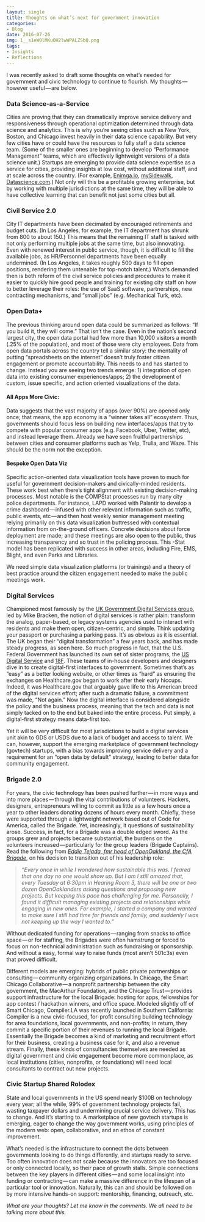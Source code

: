 ```yaml
---
layout: single
title: Thoughts on what’s next for government innovation
categories: 
- Blog
date: 2016-07-26
img: 1__s1eW0lMKuOH2lwWPALZSbQ.png
tags: 
- Insights
- Reflections
---
```

I was recently asked to draft some thoughts on what’s needed for government and civic technology to continue to flourish. My thoughts — however useful — are below.

### Data Science-as-a-Service

Cities are proving that they can dramatically improve service delivery and responsiveness through operational optimization determined through data science and analytics. This is why you’re seeing cities such as New York, Boston, and Chicago invest heavily in their data science capability. But very few cities have or could have the resources to fully staff a data science team. (Some of the smaller ones are beginning to develop “Performance Management” teams, which are effectively lightweight versions of a data science unit.) Startups are emerging to provide data science expertise as a service for cities, providing insights at low cost, without additional staff, and at scale across the country. (For example, [Enimga.io](http://enigma.io), [mySidewalk](http://mysidewalk.com), [Datascience.com](http://Datascience.com).) Not only will this be a profitable growing enterprise, but by working with multiple jurisdictions at the same time, they will be able to have collective learning that can benefit not just some cities but all.

### Civil Service 2.0

City IT departments have been decimated by encouraged retirements and budget cuts. (In Los Angeles, for example, the IT department has shrunk from 800 to about 150.) This means that the remaining IT staff is tasked with not only performing multiple jobs at the same time, but also innovating. Even with renewed interest in public service, though, it is difficult to fill the available jobs, as HR/Personnel departments have been equally undermined. (In Los Angeles, it takes roughly 500 days to fill open positions, rendering them untenable for top-notch talent.) What’s demanded then is both reform of the civil service policies and procedures to make it easier to quickly hire good people and training for existing city staff on how to better leverage their roles: the use of SaaS software, partnerships, new contracting mechanisms, and “small jobs” (e.g. Mechanical Turk, etc).

### Open Data+

The previous thinking around open data could be summarized as follows: “If you build it, they will come.” That isn’t the case. Even in the nation’s second largest city, the open data portal had few more than 10,000 visitors a month (.25% of the population), and most of those were city employees. Data from open data portals across the country tell a similar story: the mentality of putting “spreadsheets on the internet” doesn’t truly foster citizen engagement or promote accountability. This needs to and has started to change. Instead you are seeing two trends emerge: 1) integration of open data into existing consumer experiences/apps; 2) the development of custom, issue specific, and action oriented visualizations of the data.

#### All Apps More Civic:

Data suggests that the vast majority of apps (over 90%) are opened only once; that means, the app economy is a “winner takes all” ecosystem. Thus, governments should focus less on building new interfaces/apps that try to compete with popular consumer apps (e.g. Facebook, Uber, Twitter, etc), and instead leverage them. Already we have seen fruitful partnerships between cities and consumer platforms such as Yelp, Trulia, and Waze. This should be the norm not the exception.

#### Bespoke Open Data Viz

Specific action-oriented data visualization tools have proven to much for useful for government decision-makers and civically-minded residents. These work best when there’s tight alignment with existing decision-making processes. Most notable is the COMPStat processes run by many city police departments. For instance, LAPD worked with Palantir to develop a crime dashboard — infused with other relevant information such as traffic, public events, etc — and then host weekly senior management meeting relying primarily on this data visualization buttressed with contextual information from on-the-ground officers. Concrete decisions about force deployment are made; and these meetings are also open to the public, thus increasing transparency and so trust in the policing process. This -Stat model has been replicated with success in other areas, including Fire, EMS, Blight, and even Parks and Libraries.

We need simple data visualization platforms (or trainings) and a theory of best practice around the citizen engagement needed to make the public meetings work.

### Digital Services

Championed most famously by the [UK Government Digital Services group](https://gds.blog.gov.uk/), led by Mike Bracken, the notion of digital services is rather plain: transform the analog, paper-based, or legacy systems agencies used to interact with residents and make them open, citizen-centric, and simple. Think updating your passport or purchasing a parking pass. It’s as obvious as it is essential. The UK began their “digital transformation” a few years back, and has made steady progress, as seen here. So much progress in fact, that the U.S. Federal Government has launched its own set of sister programs, the [US Digital Service](https://www.whitehouse.gov/digital/united-states-digital-service) and [18F](https://18f.gsa.gov/). These teams of in-house developers and designers dive in to create digital-first interfaces to government. Sometimes that’s as “easy” as a better looking website, or other times as “hard” as ensuring the exchanges on Healthcare.gov began to work after their early hiccups. Indeed, it was Healthcare.gov that arguably gave life to this American breed of the digital services effort; after such a dramatic failure, a commitment was made, “Not again.” Now the digital interface is considered alongside the policy and the business process, meaning that the tech and data is not simply tacked on to the end but baked into the entire process. Put simply, a digital-first strategy means data-first too.

Yet it will be very difficult for most jurisdictions to build a digital services unit akin to GDS or USDS due to a lack of budget and access to talent. We can, however, support the emerging marketplace of government technology (govtech) startups, with a bias towards improving service delivery and a requirement for an “open data by default” strategy, leading to better data for community engagement.

### Brigade 2.0

For years, the civic technology has been pushed further — in more ways and into more places — through the vital contributions of volunteers. Hackers, designers, entrepreneurs willing to commit as little as a few hours once a year to other leaders donating dozens of hours every month. Chiefly, these were supported through a lightweight network based out of Code for America, called the Brigade. Yet, increasingly, it questions of sustainability arose. Success, in fact, for a Brigade was a double edged sword. As the groups grew and projects became substantial, the burdens on the volunteers increased — particularly for the group leaders (Brigade Captains). Read the following from [_Eddie Tejada, fmr head of OpenOakland, the CfA Brigade_](https://medium.com/@eddietejeda/so-long-farewell-openoakland-5f4be133f2a1#.jdc9o1isl), on his decision to transition out of his leadership role:

> _“Every once in while I wondered how sustainable this was. I feared that one day no one would show up. But I am I still amazed that, every Tuesday at 6:30pm in Hearing Room 3, there will be one or two dozen OpenOaklanders asking questions and proposing new projects. But keeping this pace has challenging for me. Personally, I found it difficult managing existing projects and relationships while engaging in new ones. For example, I started a company and wanted to make sure I still had time for friends and family, and suddenly I was not keeping up the way I wanted to.”_

Without dedicated funding for operations — ranging from snacks to office space — or for staffing, the Brigades were often hamstrung or forced to focus on non-technical administration such as fundraising or sponsorship. And without a easy, formal way to raise funds (most aren’t 501c3s) even that proved difficult.

Different models are emerging: hybrids of public private partnerships or consulting — community organizing organizations. In Chicago, the Smart Chicago Collaborative — a nonprofit partnership between the city government, the MacArthur Foundation, and the Chicago Trust — provides support infrastructure for the local Brigade: hosting for apps, fellowships for app contest / hackathon winners, and office space. Modeled slightly off of Smart Chicago, Compiler.LA was recently launched in Southern California: Compiler is a new civic-focused, for-profit consulting building technology for area foundations, local governments, and non-profits; in return, they commit a specific portion of their revenues to running the local Brigade. Essentially the Brigade becomes a kind of marketing and recruitment effort for their business, creating a business case for it, and also a revenue stream. Finally, these kinds of consultancies themselves are needed as digital government and civic engagement become more commonplace, as local institutions (cities, nonprofits, or foundations) will need local consultants to contract out new projects.

### Civic Startup Shared Rolodex

State and local governments in the US spend nearly $100B on technology every year; all the while, 99% of government technology projects fail, wasting taxpayer dollars and undermining crucial service delivery. This has to change. And it’s starting to. A marketplace of new govtech startups is emerging, eager to change the way government works, using principles of the modern web: open, collaborative, and an ethos of constant improvement.

What’s needed is the infrastructure to connect the dots between governments looking to do things differently, and startups ready to serve. Too often innovation does not scale because the innovators are too focused or only connected locally, so their pace of growth stalls. Simple connections between the key players in different cities — and some local insight into funding or contracting — can make a massive difference in the lifespan of a particular tool or innovation. Naturally, this can and should be followed on by more intensive hands-on support: mentorship, financing, outreach, etc.

_What are your thoughts? Let me know in the comments. We all need to be talking more about this._